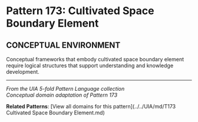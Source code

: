 # Pattern 173: Cultivated Space Boundary Element

## CONCEPTUAL ENVIRONMENT

Conceptual frameworks that embody cultivated space boundary element require logical structures that support understanding and knowledge development.

---

*From the UIA 5-fold Pattern Language collection*  
*Conceptual domain adaptation of Pattern 173*

**Related Patterns**: [View all domains for this pattern](../../UIA/md/T173 Cultivated Space Boundary Element.md)